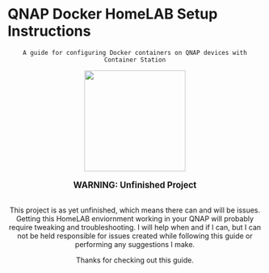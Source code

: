 # QNAP Docker HomeLAB Setup Instructions
<center>

    A guide for configuring Docker containers on QNAP devices with Container Station

   <img src="https://i.imgur.com/dF9OEiS.png" align="center" width="200"/>
<br><br>
<big><strong>WARNING: Unfinished Project</strong></big>
<br><br>

  This project is as yet unfinished, which means there can and will be issues.
  Getting this HomeLAB enviornment working in your QNAP will probably require tweaking and troubleshooting.
  I will help when and if I can, but I can not be held responsible for issues created while following this guide or performing any suggestions I make.

Thanks for checking out this guide.

</center>